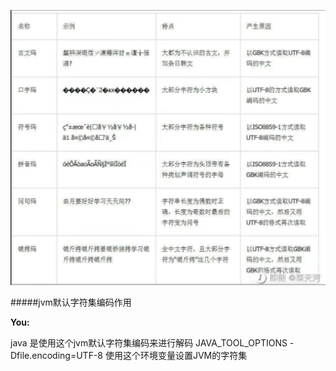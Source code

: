 ![中文编码常见错误](../site/img/%E7%BC%96%E7%A0%81%E6%A0%BC%E5%BC%8F/image.png)

#####jvm默认字符集编码作用

**You:**

java 是使用这个jvm默认字符集编码来进行解码
JAVA_TOOL_OPTIONS  -Dfile.encoding=UTF-8       使用这个环境变量设置JVM的字符集







